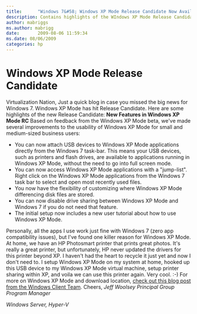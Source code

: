 ```yaml
---
title:      "Windows 7&#58; Windows XP Mode Release Candidate Now Available"
description: Contains highlights of the WIndows XP Mode Release Candidate for Windows 7.
author: mabriggs
ms.author: mabrigg
date:       2009-08-06 11:59:34
ms.date: 08/06/2009
categories: hp
---
```

# Windows XP Mode Release Candidate
Virtualization Nation, Just a quick blog in case you missed the big news for Windows 7. Windows XP Mode has hit Release Candidate. Here are some highlights of the new Release Candidate: **New Features in Windows XP Mode RC** Based on feedback from the Windows XP Mode beta, we've made several improvements to the usability of Windows XP Mode for small and medium-sized business users: 

  * You can now attach USB devices to Windows XP Mode applications directly from the Windows 7 task-bar. This means your USB devices, such as printers and flash drives, are available to applications running in Windows XP Mode, without the need to go into full screen mode. 
  * You can now access Windows XP Mode applications with a "jump-list". Right click on the Windows XP Mode applications from the Windows 7 task bar to select and open most recently used files. 
  * You now have the flexibility of customizing where Windows XP Mode differencing disk files are stored. 
  * You can now disable drive sharing between Windows XP Mode and Windows 7 if you do not need that feature. 
  * The initial setup now includes a new user tutorial about how to use Windows XP Mode. 

Personally, all the apps I use work just fine with Windows 7 (zero app compatibility issues), but I've found one killer reason for Windows XP Mode. At home, we have an HP Photosmart printer that prints great photos. It's really a great printer, but unfortunately, HP never updated the drivers for this printer beyond XP. I haven't had the heart to recycle it just yet and now I don't need to. I setup Windows XP Mode on my system at home, hooked up this USB device to my Windows XP Mode virtual machine, setup printer sharing within XP, and voila we can use this printer again. Very cool. :-) For more on Windows XP Mode and download location, [check out this blog post from the Windows Client Team](http://windowsteamblog.com/blogs/windows7/archive/2009/08/04/windows-xp-mode-rc-now-available.aspx). Cheers, _Jeff Woolsey_ _Principal Group Program Manager_

_Windows Server, Hyper-V_
